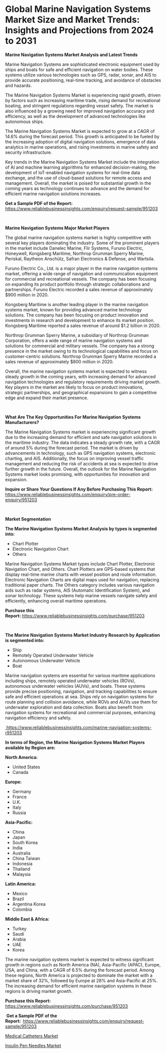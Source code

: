 <p><h1>Global Marine Navigation Systems Market Size and Market Trends: Insights and Projections from 2024 to 2031</h1></p><p><strong>Marine Navigation Systems Market Analysis and Latest Trends</strong></p>
<p><p>Marine Navigation Systems are sophisticated electronic equipment used by ships and boats for safe and efficient navigation on water bodies. These systems utilize various technologies such as GPS, radar, sonar, and AIS to provide accurate positioning, real-time tracking, and avoidance of obstacles and hazards.</p><p>The Marine Navigation Systems Market is experiencing rapid growth, driven by factors such as increasing maritime trade, rising demand for recreational boating, and stringent regulations regarding vessel safety. The market is also influenced by a growing need for improved navigation accuracy and efficiency, as well as the development of advanced technologies like autonomous ships.</p><p>The Marine Navigation Systems Market is expected to grow at a CAGR of 14.6% during the forecast period. This growth is anticipated to be fueled by the increasing adoption of digital navigation solutions, emergence of data analytics in marine operations, and rising investments in marine safety and security infrastructure.</p><p>Key trends in the Marine Navigation Systems Market include the integration of AI and machine learning algorithms for enhanced decision-making, the development of IoT-enabled navigation systems for real-time data exchange, and the use of cloud-based solutions for remote access and management. Overall, the market is poised for substantial growth in the coming years as technology continues to advance and the demand for efficient marine navigation solutions increases.</p></p>
<p><strong>Get a Sample PDF of the Report:&nbsp;</strong> <a href="https://www.reliablebusinessinsights.com/enquiry/request-sample/951203">https://www.reliablebusinessinsights.com/enquiry/request-sample/951203</a></p>
<p>&nbsp;</p>
<p><strong>Marine Navigation Systems Major Market Players</strong></p>
<p><p>The global marine navigation systems market is highly competitive with several key players dominating the industry. Some of the prominent players in the market include Danelec Marine, Flir Systems, Furuno Electric, Honeywell, Kongsberg Maritime, Northrop Grumman Sperry Marine, Periskal, Raytheon Anschütz, Safran Electronics & Defense, and Wartsila. </p><p>Furuno Electric Co., Ltd. is a major player in the marine navigation systems market, offering a wide range of navigation and communication equipment for commercial and recreational vessels. The company has been focusing on expanding its product portfolio through strategic collaborations and partnerships. Furuno Electric recorded a sales revenue of approximately $900 million in 2020.</p><p>Kongsberg Maritime is another leading player in the marine navigation systems market, known for providing advanced marine technology solutions. The company has been focusing on product innovation and investments in research and development to enhance its market position. Kongsberg Maritime reported a sales revenue of around $1.2 billion in 2020.</p><p>Northrop Grumman Sperry Marine, a subsidiary of Northrop Grumman Corporation, offers a wide range of marine navigation systems and solutions for commercial and military vessels. The company has a strong presence in the market owing to its technological capabilities and focus on customer-centric solutions. Northrop Grumman Sperry Marine recorded a sales revenue of approximately $800 million in 2020.</p><p>Overall, the marine navigation systems market is expected to witness steady growth in the coming years, with increasing demand for advanced navigation technologies and regulatory requirements driving market growth. Key players in the market are likely to focus on product innovations, strategic partnerships, and geographical expansions to gain a competitive edge and expand their market presence.</p></p>
<p>&nbsp;</p>
<p><strong>What Are The Key Opportunities For Marine Navigation Systems Manufacturers?</strong></p>
<p><p>The Marine Navigation Systems market is experiencing significant growth due to the increasing demand for efficient and safe navigation solutions in the maritime industry. The data indicates a steady growth rate, with a CAGR of around 5% during the forecast period. The market is driven by advancements in technology, such as GPS navigation systems, electronic charting, and AIS. Additionally, the focus on improving vessel traffic management and reducing the risk of accidents at sea is expected to drive further growth in the future. Overall, the outlook for the Marine Navigation Systems market looks promising, with opportunities for innovation and expansion.</p></p>
<p><strong>Inquire or Share Your Questions If Any Before Purchasing This Report:</strong> <a href="https://www.reliablebusinessinsights.com/enquiry/pre-order-enquiry/951203">https://www.reliablebusinessinsights.com/enquiry/pre-order-enquiry/951203</a></p>
<p>&nbsp;</p>
<p><strong>Market Segmentation</strong></p>
<p><strong>The Marine Navigation Systems Market Analysis by types is segmented into:</strong></p>
<p><ul><li>Chart Plotter</li><li>Electronic Navigation Chart</li><li>Others</li></ul></p>
<p><p>Marine Navigation Systems Market types include Chart Plotter, Electronic Navigation Chart, and Others. Chart Plotters are GPS-based systems that display real-time marine charts with vessel position and route information. Electronic Navigation Charts are digital maps used for navigation, replacing traditional paper charts. The Others category includes various navigation aids such as radar systems, AIS (Automatic Identification System), and sonar technology. These systems help marine vessels navigate safely and efficiently, enhancing overall maritime operations.</p></p>
<p><strong>Purchase this Report:&nbsp;</strong><a href="https://www.reliablebusinessinsights.com/purchase/951203">https://www.reliablebusinessinsights.com/purchase/951203</a></p>
<p>&nbsp;</p>
<p><strong>The Marine Navigation Systems Market Industry Research by Application is segmented into:</strong></p>
<p><ul><li>Ship</li><li>Remotely Operated Underwater Vehicle</li><li>Autonomous Underwater Vehicle</li><li>Boat</li></ul></p>
<p><p>Marine navigation systems are essential for various maritime applications including ships, remotely operated underwater vehicles (ROVs), autonomous underwater vehicles (AUVs), and boats. These systems provide precise positioning, navigation, and tracking capabilities to ensure safe and efficient operations at sea. Ships rely on navigation systems for route planning and collision avoidance, while ROVs and AUVs use them for underwater exploration and data collection. Boats also benefit from navigation systems for recreational and commercial purposes, enhancing navigation efficiency and safety.</p></p>
<p><a href="https://www.reliablebusinessinsights.com/marine-navigation-systems-r951203">&nbsp;https://www.reliablebusinessinsights.com/marine-navigation-systems-r951203</a></p>
<p><strong>In terms of Region, the Marine Navigation Systems Market Players available by Region are:</strong></p>
<p>
    <p> <strong> North America: </strong>
        <ul>
            <li>United States</li>
            <li>Canada</li>
        </ul>
        </p> 
    <p> <strong> Europe: </strong>
        <ul>
            <li>Germany</li>
            <li>France</li>
            <li>U.K.</li>
            <li>Italy</li>
            <li>Russia</li>
        </ul>
        </p> 
    <p> <strong> Asia-Pacific: </strong>
        <ul>
            <li>China</li>
            <li>Japan</li>
            <li>South Korea</li>
            <li>India</li>
            <li>Australia</li>
            <li>China Taiwan</li>
            <li>Indonesia</li>
            <li>Thailand</li>
            <li>Malaysia</li>
        </ul>
        </p> 
    <p> <strong> Latin America: </strong>
        <ul>
            <li>Mexico</li>
            <li>Brazil</li>
            <li>Argentina Korea</li>
            <li>Colombia</li>
        </ul>
        </p> 
    <p> <strong> Middle East & Africa: </strong>
        <ul>
            <li>Turkey</li>
            <li>Saudi</li>
            <li>Arabia</li>
            <li>UAE</li>
            <li>Korea</li>
        </ul>
    </p>
    </p>
<p><p>The marine navigation systems market is expected to witness significant growth in regions such as North America (NA), Asia-Pacific (APAC), Europe, USA, and China, with a CAGR of 6.5% during the forecast period. Among these regions, North America is projected to dominate the market with a market share of 32%, followed by Europe at 28% and Asia-Pacific at 25%. The increasing demand for efficient marine navigation systems in these regions is driving market growth.</p></p>
<p><strong>Purchase this Report: </strong><a href="https://www.reliablebusinessinsights.com/purchase/951203">https://www.reliablebusinessinsights.com/purchase/951203</a></p>
<p>&nbsp;<strong>Get a Sample PDF of the Report:&nbsp;&nbsp;</strong><a href="https://www.reliablebusinessinsights.com/enquiry/request-sample/951203">https://www.reliablebusinessinsights.com/enquiry/request-sample/951203</a></p>
<p><strong></strong></p>
<p><p><a href="https://github.com/cheribeninsig/Market-Research-Report-List-1/blob/main/medical-catheters-market.md">Medical Catheters Market</a></p><p><a href="https://view.publitas.com/reportprime-1/insulin-pen-needles-industry-analysis-report-its-market-size-growing-with-a-cagr-of-13-9-by-applications-types-and-region-forecasted-for-period-from-2024-to-2031/">Insulin Pen Needles Market</a></p></p>